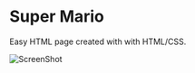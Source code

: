 # Super Mario
Easy HTML page created with with HTML/CSS.

![ScreenShot](https://github.com/Ljnce/Super-Mario-HTML-CSS/master/img/Mario.png)

